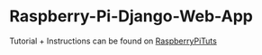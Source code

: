 # Raspberry-Pi-Django-Web-App

Tutorial + Instructions can be found on [RaspberryPiTuts](http://raspberrypituts.com)
